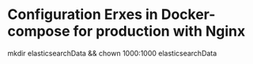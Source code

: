# Configuration Erxes in Docker-compose for production with Nginx

mkdir elasticsearchData && chown 1000:1000 elasticsearchData
